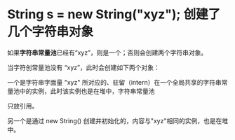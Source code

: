 # String s = new String("xyz"); 创建了几个字符串对象

如果**字符串常量池**已经有“xyz”，则是一个；否则会创建两个字符串对象。

当字符创常量池没有 “xyz”，此时会创建如下两个对象：

一个是字符串字面量 "xyz" 所对应的、驻留（intern）在一个全局共享的字符串常量池中的实例，此时该实例也是在堆中，字符串常量池

只放引用。

另一个是通过 new String() 创建并初始化的，内容与"xyz"相同的实例，也是在堆中。

‍
